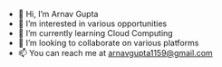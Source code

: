 - 👋 Hi, I’m Arnav Gupta 
- 👀 I’m interested in various opportunities 
- 🌱 I’m currently learning Cloud Computing 
- 💞️ I’m looking to collaborate on various platforms 
- 📫 You can reach me at arnavgupta1159@gmail.com

<!---
arnav850/arnav850 is a ✨ special ✨ repository because its `README.md` (this file) appears on your GitHub profile.
You can click the Preview link to take a look at your changes.
--->
